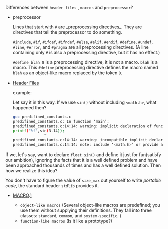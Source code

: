 Differences between `header files` , `macros` and `preprocessor`?

* preprocessor

  Lines that start with `#` are \_preprocessing directives_.  They are directives that tell the preprocessor to do something.

  `#include`, `#if`, `#ifdef`, `#ifndef`, `#else`, `#elif`, `#endif`, `#define`, `#undef`, `#line`, `#error`, and `#pragma` are all preprocessing directives.  (A line containing only `#` is also a preprocessing directive, but it has no effect.)

  `#define blah 8` is a preprocessing directive, it is not a macro.  `blah` is a macro.  This `#define` preprocessing directive defines the macro named `blah` as an object-like macro replaced by the token `8`.

* [Header Files](https://gcc.gnu.org/onlinedocs/gcc-3.0.2/cpp_2.html)

  example:

  Let say it in this way. If we use `sin()` without including `<math.h>`, what happened then?
  ```bash
  gcc predifined_constants.c
  predifined_constants.c: In function ‘main’:
  predifined_constants.c:14:14: warning: implicit declaration of function ‘sin’ [-Wimplicit-function-declaration]
  printf("%f",sin(3.14));
                ^
  predifined_constants.c:14:14: warning: incompatible implicit declaration of built-in function ‘sin’
  predifined_constants.c:14:14: note: include ‘<math.h>’ or provide a declaration of ‘sin’
  ```
If we, let's say, want to declare `float sin()` and define it just for fun(satisfy our ambition), ignoring the facts that it is a well defined problem and have been approached thousands of times and has a well defined solution. Then how we realize this idea?

You don't have to figure the value of `size_max` out yourself to write *portable code*, the standard header `stdlib` provides it.

* [MACRO](https://gcc.gnu.org/onlinedocs/cpp/Macros.html).[1](https://www.quora.com/What-are-macros-in-C)

  * `object-like macros` (Several object-like macros are predefined; you use them without supplying their definitions. They fall into three classes: `standard`, `common`, and `system-specific`. )
  * `function-like macros` (Is it like a prototype?)
